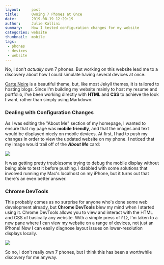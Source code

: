 ```yaml
---
layout:     post
title:      Owning 7 Phones at Once
date:       2019-08-19 12:29:19
author:     Julie Kallini
summary:    How I tested configuration changes for my website
categories: website
thumbnail:  mobile
tags:
 - phones
 - devices
 - website
---
```


No, I don't *actually* own 7 phones. But working on this website lead me to a
discovery about how I could simulate having several devices at once.

[Carte Noire](https://github.com/jacobtomlinson/carte-noire) is a beautiful theme,
but, like most Jekyll themes, it is tailored to hosting blogs. Since I'm building
my website mainly to host my resume and portfolio, I've been working directly with
**HTML** and **CSS** to achieve the look I want, rather than simply using Markdown.

### Dealing with Configuration Changes

As I was editing the "About Me" section of my homepage, I wanted to ensure that my
page was **mobile friendly**, and that the images and text would be displayed nicely
on mobile devices. At first, I had to push my changes in order to view the updated
website on my phone. I noticed that my image would trail off of the ***About Me*** card:

<img src="../../../../../images/screenshot1.jpeg">

It was getting pretty troublesome trying to debug the mobile display without being
able to test it before pushing. I dabbled with some solutions that involved running
my Mac's localhost on my iPhone, but it turns out that there's an even better answer.

### Chrome DevTools

This probably comes as no surprise for anyone who's done some web development already,
but **Chrome DevTools** blew my mind when I started using it.
Chrome DevTools allows you to view and interact with the HTML and CSS of basically
any website. With a simple press of `F12`, I'm taken to a new pane where I can view my
website on a range of devices, not just an iPhone! Now I can easily diagnose layout
issues on lower-resolution displays locally.

<img src="../../../../../images/screenshot2.png">

So no, I don't really own 7 phones, but I think this has been a worthwhile discovery
for me anyway.




